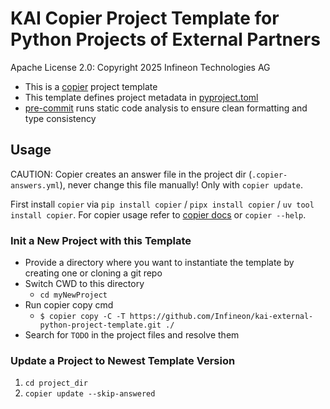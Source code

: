 # KAI Copier Project Template for Python Projects of External Partners

Apache License 2.0: Copyright 2025 Infineon Technologies AG

- This is a [copier](https://copier.readthedocs.io/en/stable/) project template
- This template defines project metadata in [pyproject.toml](https://packaging.python.org/en/latest/guides/writing-pyproject-toml/)
- [pre-commit](https://pre-commit.com/) runs static code analysis to ensure clean formatting and type consistency

## Usage

CAUTION: Copier creates an answer file in the project dir (`.copier-answers.yml`), never change this file manually! Only with `copier update`.

First install `copier` via `pip install copier` / `pipx install copier` / `uv tool install copier`. For copier usage refer to [copier docs](https://copier.readthedocs.io/en/stable/) or `copier --help`.

### Init a New Project with this Template

- Provide a directory where you want to instantiate the template by creating one or cloning a git repo
- Switch CWD to this directory
  - `cd myNewProject`
- Run copier copy cmd
  - `$ copier copy -C -T https://github.com/Infineon/kai-external-python-project-template.git ./`
- Search for `TODO` in the project files and resolve them

### Update a Project to Newest Template Version

1. `cd project_dir`
1. `copier update --skip-answered`
